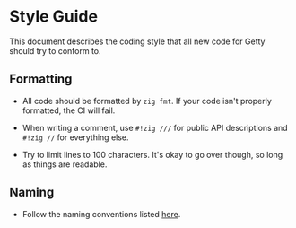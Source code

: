 # Style Guide

This document describes the coding style that all new code for Getty should try to conform to.

## Formatting

- All code should be formatted by `zig fmt`. If your code isn't properly formatted, the CI will fail.

- When writing a comment, use `#!zig ///` for public API descriptions and `#!zig //` for everything else.

- Try to limit lines to 100 characters. It's okay to go over though, so long as things are readable.

## Naming

- Follow the naming conventions listed [here](https://ziglang.org/documentation/master/#Names).
